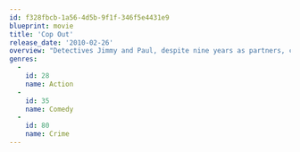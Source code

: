```yaml
---
id: f328fbcb-1a56-4d5b-9f1f-346f5e4431e9
blueprint: movie
title: 'Cop Out'
release_date: '2010-02-26'
overview: "Detectives Jimmy and Paul, despite nine years as partners, can still sometimes seem like polar opposites – especially when Paul's unpredictable antics get them suspended without pay. Already strapped for cash and trying to pay for his daughter's wedding, Jimmy decides to sell a rare baseball card that's worth tens of thousands. Unfortunately, when the collector's shop is robbed and the card vanishes with the crook, Paul and Jimmy end up going rogue, tracking down the card and the drug ring behind its theft, all on their own time, and without any backup – except for each other."
genres:
  -
    id: 28
    name: Action
  -
    id: 35
    name: Comedy
  -
    id: 80
    name: Crime
---
```


